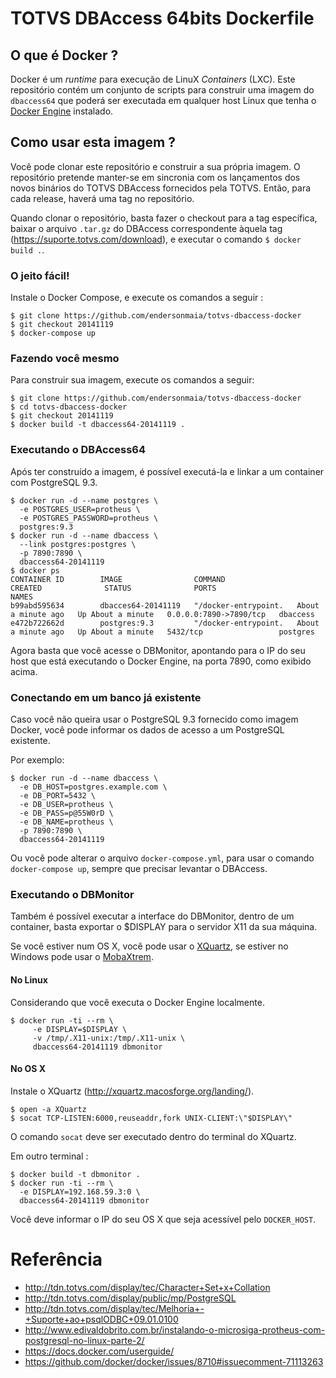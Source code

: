 # TOTVS DBAccess 64bits Dockerfile

## O que é Docker ?

Docker é um _runtime_ para execução de LinuX _Containers_ (LXC). Este repositório contém um conjunto de scripts para construir uma imagem do `dbaccess64` que poderá ser executada em qualquer host Linux que tenha o [Docker Engine](https://docs.docker.com/installation/) instalado.

## Como usar esta imagem ?

Você pode clonar este repositório e construir a sua própria imagem. O repositório pretende manter-se em sincronia com os lançamentos dos novos binários do TOTVS DBAccess fornecidos pela TOTVS. Então, para cada release, haverá uma tag no repositório.

Quando clonar o repositório, basta fazer o checkout para a tag específica, baixar o arquivo `.tar.gz` do DBAccess correspondente àquela tag (https://suporte.totvs.com/download), e executar o comando `$ docker build .`.

### O jeito fácil!

Instale o Docker Compose, e execute os comandos a seguir :

````
$ git clone https://github.com/endersonmaia/totvs-dbaccess-docker
$ git checkout 20141119
$ docker-compose up
````

### Fazendo você mesmo

Para construir sua imagem, execute os comandos a seguir:

````
$ git clone https://github.com/endersonmaia/totvs-dbaccess-docker
$ cd totvs-dbaccess-docker
$ git checkout 20141119
$ docker build -t dbaccess64-20141119 .
````

### Executando o DBAccess64

Após ter construído a imagem, é possível executá-la e linkar a um container com PostgreSQL 9.3.

````
$ docker run -d --name postgres \
  -e POSTGRES_USER=protheus \
  -e POSTGRES_PASSWORD=protheus \
  postgres:9.3
$ docker run -d --name dbaccess \
  --link postgres:postgres \
  -p 7890:7890 \
  dbaccess64-20141119
$ docker ps
CONTAINER ID        IMAGE                COMMAND                CREATED              STATUS              PORTS                    NAMES
b99abd595634        dbacces64-20141119   "/docker-entrypoint.   About a minute ago   Up About a minute   0.0.0.0:7890->7890/tcp   dbaccess            
e472b722662d        postgres:9.3         "/docker-entrypoint.   About a minute ago   Up About a minute   5432/tcp                 postgres       
````

Agora basta que você acesse o DBMonitor, apontando para o IP do seu host que está executando o Docker Engine, na porta 7890, como exibido acima.

### Conectando em um banco já existente

Caso você não queira usar o PostgreSQL 9.3 fornecido como imagem Docker, você pode informar os dados de acesso a um PostgreSQL existente.

Por exemplo:

````
$ docker run -d --name dbaccess \
  -e DB_HOST=postgres.example.com \
  -e DB_PORT=5432 \
  -e DB_USER=protheus \
  -e DB_PASS=p@55W0rD \
  -e DB_NAME=protheus \
  -p 7890:7890 \
  dbaccess64-20141119
````

Ou você pode alterar o arquivo `docker-compose.yml`, para usar o comando `docker-compose up`, sempre que precisar levantar o DBAccess.

### Executando o DBMonitor

Também é possível executar a interface do DBMonitor, dentro de um container, basta exportar o $DISPLAY para o servidor X11 da sua máquina.

Se você estiver num OS X, você pode usar o [XQuartz](http://xquartz.macosforge.org/landing/), se estiver no Windows pode usar o [MobaXtrem](http://mobaxterm.mobatek.net/).

#### No Linux

Considerando que você executa o Docker Engine localmente.

````
$ docker run -ti --rm \
     -e DISPLAY=$DISPLAY \
     -v /tmp/.X11-unix:/tmp/.X11-unix \
     dbaccess64-20141119 dbmonitor
````

#### No OS X

Instale o XQuartz (http://xquartz.macosforge.org/landing/).

````
$ open -a XQuartz
$ socat TCP-LISTEN:6000,reuseaddr,fork UNIX-CLIENT:\"$DISPLAY\"
````

O comando `socat` deve ser executado dentro do terminal do XQuartz.

Em outro terminal :

````
$ docker build -t dbmonitor .
$ docker run -ti --rm \
  -e DISPLAY=192.168.59.3:0 \
  dbaccess64-20141119 dbmonitor
````

Você deve informar o IP do seu OS X que seja acessível pelo `DOCKER_HOST`.

# Referência

* http://tdn.totvs.com/display/tec/Character+Set+x+Collation
* http://tdn.totvs.com/display/public/mp/PostgreSQL
* http://tdn.totvs.com/display/tec/Melhoria+-+Suporte+ao+psqlODBC+09.01.0100
* http://www.edivaldobrito.com.br/instalando-o-microsiga-protheus-com-postgresql-no-linux-parte-2/
* https://docs.docker.com/userguide/
* https://github.com/docker/docker/issues/8710#issuecomment-71113263
